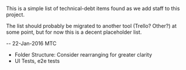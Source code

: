This is a simple list of technical-debt items found as we add staff to this project.

The list should probably be migrated to another tool (Trello? Other?) at some point, but
for now this is a decent placeholder list.

-- 22-Jan-2016 MTC

- Folder Structure: Consider rearranging for greater clarity
- UI Tests, e2e tests
 
